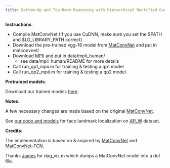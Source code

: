 ```yaml
---
title: Bottom-Up and Top-Down Reasoning with Hierarchical Rectified Gaussians
---
```


**Instructions**:

- Compile MatConvNet (If you use CuDNN, make sure you set the $PATH and
  $LD_LIBRARY_PATH correct)
- Download the pre-trained vgg-16 model from
  [MatConvNet](http://www.vlfeat.org/matconvnet/) and put in matconvnet/
- Download [MPII](http://human-pose.mpi-inf.mpg.de/) and put in data/mpii_human/
  - see data/mpii_human/README for more details
- Call run_qp1_mpii.m for training & testing a qp1 model
- Call run_qp2_mpii.m for training & testing a qp2 model


**Pretrained models**:

Download our trained models
[here](http://www.ics.uci.edu/~peiyunh/public/rg-mpii/).


**Notes**:

A few necessary changes are made based on the original
[MatConvNet](http://www.vlfeat.org/matconvnet/).

See [our code and models](https://github.com/peiyunh/rg-aflw/) for face landmark
localization on [AFLW](https://lrs.icg.tugraz.at/research/aflw/) dataset.


**Credits**:

The implementation is based on & inspired by
[MatConvNet](http://www.vlfeat.org/matconvnet/) and
[MatConvNet-FCN](https://github.com/vlfeat/matconvnet-fcn).

Thanks [James](https://github.com/jsupancic/) for dag_viz.m which dumps a
MatConvNet model into a dot file.

